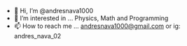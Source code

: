 - 👋 Hi, I’m @andresnava1000
- 👀 I’m interested in ... Physics, Math and Programming
- 📫 How to reach me ... andresnava1000@gmail.com  or ig: andres_nava_02

<!---
andresnava1000/andresnava1000 is a ✨ special ✨ repository because its `README.md` (this file) appears on your GitHub profile.
You can click the Preview link to take a look at your changes.
--->
